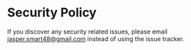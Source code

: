 # Security Policy

If you discover any security related issues, please email jasper.smart48@gmail.com instead of using the issue tracker.
